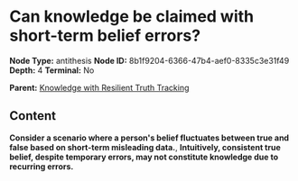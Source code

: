 # Can knowledge be claimed with short-term belief errors?

**Node Type:** antithesis
**Node ID:** 8b1f9204-6366-47b4-aef0-8335c3e31f49
**Depth:** 4
**Terminal:** No

**Parent:** [Knowledge with Resilient Truth Tracking](knowledge-with-resilient-truth-tracking-synthesis-5aa4dffc-cc1a-4740-84b1-83c16a4eb884.md)

## Content

**Consider a scenario where a person's belief fluctuates between true and false based on short-term misleading data.**, **Intuitively, consistent true belief, despite temporary errors, may not constitute knowledge due to recurring errors.**
